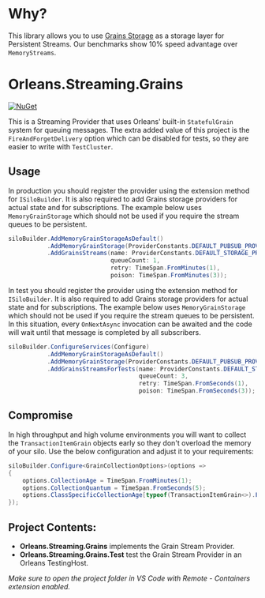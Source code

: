 # Why?

This library allows you to use [Grains Storage](https://learn.microsoft.com/en-us/dotnet/orleans/grains/grain-persistence/?pivots=orleans-7-0) as a storage layer for Persistent Streams. Our benchmarks show 10% speed advantage over `MemoryStreams`.

# Orleans.Streaming.Grains

[![NuGet](https://img.shields.io/nuget/v/Orleans.Streaming.Grains.svg?style=flat)](https://www.nuget.org/packages/Orleans.Streaming.Grains)

This is a Streaming Provider that uses Orleans' built-in `StatefulGrain` system for queuing messages. The extra added value of this project is the `FireAndForgetDelivery` option which can be disabled for tests, so they are easier to write with `TestCluster`.

## Usage

In production you should register the provider using the extension method for `ISiloBuilder`. It is also required to add Grains storage providers for actual state and for subscriptions. The example below uses `MemoryGrainStorage` which should not be used if you require the stream queues to be persistent.

```c#
siloBuilder.AddMemoryGrainStorageAsDefault()
           .AddMemoryGrainStorage(ProviderConstants.DEFAULT_PUBSUB_PROVIDER_NAME)
           .AddGrainsStreams(name: ProviderConstants.DEFAULT_STORAGE_PROVIDER_NAME,
                             queueCount: 1,
                             retry: TimeSpan.FromMinutes(1),
                             poison: TimeSpan.FromMinutes(3));
```

In test you should register the provider using the extension method for `ISiloBuilder`. It is also required to add Grains storage providers for actual state and for subscriptions. The example below uses `MemoryGrainStorage` which should not be used if you require the stream queues to be persistent. In this situation, every `OnNextAsync` invocation can be awaited and the code will wait until that message is completed by all subscribers.

```c#
siloBuilder.ConfigureServices(Configure)
           .AddMemoryGrainStorageAsDefault()
           .AddMemoryGrainStorage(ProviderConstants.DEFAULT_PUBSUB_PROVIDER_NAME)
           .AddGrainsStreamsForTests(name: ProviderConstants.DEFAULT_STORAGE_PROVIDER_NAME,
                                     queueCount: 3,
                                     retry: TimeSpan.FromSeconds(1),
                                     poison: TimeSpan.FromSeconds(3));
```

## Compromise

In high throughput and high volume environments you will want to collect the `TransactionItemGrain` objects early so they don't overload the memory of your silo. Use the below configuration and adjust it to your requirements:

```c#
siloBuilder.Configure<GrainCollectionOptions>(options =>
{
    options.CollectionAge = TimeSpan.FromMinutes(1);
    options.CollectionQuantum = TimeSpan.FromSeconds(5);
    options.ClassSpecificCollectionAge[typeof(TransactionItemGrain<>).FullName] = options.CollectionQuantum * 2;
});
```

## Project Contents:

* **Orleans.Streaming.Grains** implements the Grain Stream Provider.
* **Orleans.Streaming.Grains.Test** test the Grain Stream Provider in an Orleans TestingHost.

*Make sure to open the project folder in VS Code with Remote - Containers extension enabled.*
